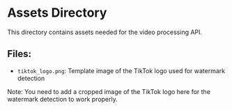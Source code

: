# Assets Directory

This directory contains assets needed for the video processing API.

## Files:
- `tiktok_logo.png`: Template image of the TikTok logo used for watermark detection

Note: You need to add a cropped image of the TikTok logo here for the watermark detection to work properly.